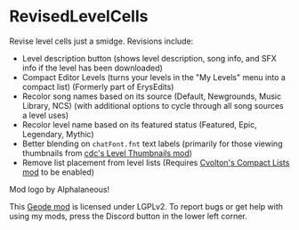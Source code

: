 # RevisedLevelCells
Revise level cells just a smidge. Revisions include:
- Level description button (shows level description, song info, and SFX info <cy>if the level has been downloaded</c>)
- Compact Editor Levels (turns your levels in the "My Levels" menu into a compact list) <cl>(Formerly part of ErysEdits)</c>
- Recolor song names based on its source (Default, Newgrounds, Music Library, NCS) <cl>(with additional options to cycle through all song sources a level uses)</c>
- Recolor level name based on its featured status (<cy>Featured</c>, <co>Epic</c>, <cp>Legendary</c>, <cj>Mythic</c>)
- Better blending on `chatFont.fnt` text labels <cl>(primarily for those viewing thumbnails from [cdc's Level Thumbnails mod](mod:cdc.level_thumbnails))</c>
- Remove list placement from level lists <cl>(Requires [Cvolton's Compact Lists mod](mod:cvolton.compact_lists) to be enabled)</c>

Mod logo by Alphalaneous!

This [Geode mod](https://geode-sdk.org) is licensed under LGPLv2. To report bugs or get help with using my mods, press the Discord button in the lower left corner.